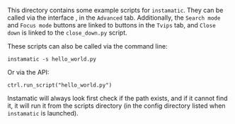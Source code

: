 This directory contains some example scripts for `instamatic`. They can be called via the interface , in the `Advanced` tab. Additionally, the `Search mode` and `Focus mode` buttons are linked to buttons in the `Tvips` tab, and `Close down` is linked to the `close_down.py` script.

These scripts can also be called via the command line:

`instamatic -s hello_world.py`

Or via the API:

`ctrl.run_script("hello_world.py")`

Instamatic will always look first check if the path exists, and if it cannot find it, it will run it from the scripts directory (in the config directory listed when `instamatic` is launched).
